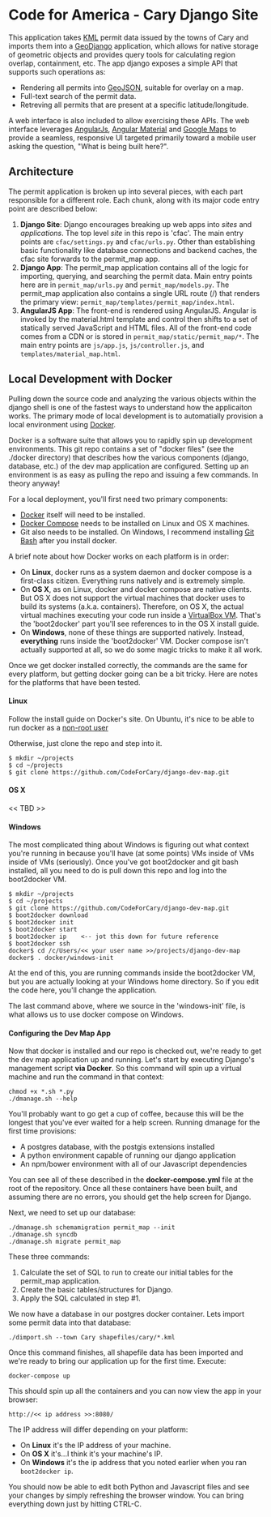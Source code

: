 # Code for America - Cary Django Site

This application takes [KML](https://developers.google.com/kml/) permit data 
issued by the towns of Cary and imports them into a 
[GeoDjango](http://geodjango.org/) application, which allows for native storage
of geometric objects and provides query tools for calculating region overlap, 
containment, etc. The app django exposes a simple API that supports such 
operations as:

- Rendering all permits into [GeoJSON](http://geojson.org/), suitable for 
  overlay on a map.
- Full-text search of the permit data.
- Retreving all permits that are present at a specific latitude/longitude.

A web interface is also included to allow exercising these APIs. 
The web interface leverages [AngularJs](https://angularjs.org/),
[Angular Material](https://material.angularjs.org/) and 
[Google Maps](https://developers.google.com/maps) to provide a seamless,
responsive UI targeted primarily toward a mobile user asking the question,
"What is being built here?".

## Architecture
The permit application is broken up into several pieces, with each part 
responsible for a different role. Each chunk, along with its major code entry
point are described below:

1. **Django Site**: Django encourages breaking up web apps into *sites* and 
   *applications*. The top level *site* in this repo is 'cfac'. The main 
   entry points are `cfac/settings.py` and `cfac/urls.py`. Other 
   than establishing basic functionality like database connections and 
   backend caches, the cfac site forwards to the permit\_map app.
2. **Django App**: The permit\_map application contains all of the logic for 
   importing, querying, and searching the permit data. Main entry points 
   here are in `permit_map/urls.py` and `permit_map/models.py`. The 
   permit\_map application also contains a single URL route (/) that renders
   the primary view: `permit_map/templates/permit_map/index.html`.
3. **AngularJS App**: The front-end is rendered using AngularJS. Angular is 
   invoked by the material.html template and control then shifts to a set of 
   statically served JavaScript and HTML files. All of the front-end code 
   comes from a CDN or is stored in `permit_map/static/permit_map/*`. The 
   main entry points are `js/app.js`, `js/controller.js`, and 
   `templates/material_map.html`.

## Local Development with Docker
Pulling down the source code and analyzing the various objects within the 
django shell is one of the fastest ways to understand how the applicaiton 
works. The primary mode of local development is to automatially provision
a local environment using [Docker](https://www.docker.com/).

Docker is a software suite that allows you to rapidly spin up development
environments. This git repo contains a set of "docker files" (see the 
./docker directory) that describes how the various components (django, 
database, etc.) of the dev map application are configured. Setting up an
environment is as easy as pulling the repo and issuing a few commands.
In theory anyway!

For a local deployment, you'll first need two primary components:

 - [Docker](https://docs.docker.com/installation/#installation) itself 
   will need to be installed.
 - [Docker Compose](http://docs.docker.com/compose/install/) needs to be
   installed on Linux and OS X machines.
 - Git also needs to be installed. On Windows, I recommend installing
   [Git Bash](http://git-scm.com/download/win) after you install docker.

A brief note about how Docker works on each platform is in order:

 - On **Linux**, docker runs as a system daemon and docker compose is a 
   first-class citizen. Everything runs natively and is extremely simple.
 - On **OS X**, as on Linux, docker and docker compose are native clients.
   But OS X does not support the virtual machines that docker uses to 
   build its systems (a.k.a. containers). Therefore, on OS X, the actual 
   virtual machines executing your code run inside a 
   [VirtualBox VM](http://i.imgur.com/IlwpphS.jpg). That's the 
   'boot2docker' part you'll see references to in the OS X install guide.
 - On **Windows**, none of these things are supported natively. Instead, 
   __everything__ runs inside the 'boot2docker' VM. Docker compose isn't 
   actually supported at all, so we do some magic tricks to make it all 
   work.

Once we get docker installed correctly, the commands are the same for 
every platform, but getting docker going can be a bit tricky. Here are
notes for the platforms that have been tested.

#### Linux

Follow the install guide on Docker's site. On Ubuntu, it's nice to be able
to run docker as a [non-root user](https://docs.docker.com/installation/ubuntulinux/#giving-non-root-access)

Otherwise, just clone the repo and step into it.

```
$ mkdir ~/projects
$ cd ~/projects
$ git clone https://github.com/CodeForCary/django-dev-map.git
```

#### OS X
<< TBD >>

#### Windows

The most complicated thing about Windows is figuring out what context you're
running in because you'll have (at some points) VMs inside of VMs inside of 
VMs (seriously). Once you've got boot2docker and git bash installed, all you 
need to do is pull down this repo and log into the boot2docker VM.

```
$ mkdir ~/projects
$ cd ~/projects
$ git clone https://github.com/CodeForCary/django-dev-map.git
$ boot2docker download
$ boot2docker init
$ boot2docker start
$ boot2docker ip    <-- jot this down for future reference
$ boot2docker ssh
docker$ cd /c/Users/<< your user name >>/projects/django-dev-map
docker$ . docker/windows-init
```

At the end of this, you are running commands inside the boot2docker VM, but 
you are actually looking at your Windows home directory. So if you edit the 
code here, you'll change the application.

The last command above, where we source in the 'windows-init' file, is what 
allows us to use docker compose on Windows.

#### Configuring the Dev Map App

Now that docker is installed and our repo is checked out, we're ready to get
the dev map application up and running. Let's start by executing Django's 
management script __via Docker__. So this command will spin up a virtual 
machine and run the command in that context:

```
chmod +x *.sh *.py
./dmanage.sh --help
```

You'll probably want to go get a cup of coffee, because this will be the 
longest that you've ever waited for a help screen. Running dmanage for the 
first time provisions:

 - A postgres database, with the postgis extensions installed
 - A python environment capable of running our django application
 - An npm/bower environment with all of our Javascript dependencies

You can see all of these described in the __docker-compose.yml__ file at the 
root of the repository. Once all these containers have been built, and 
assuming there are no errors, you should get the help screen for Django.

Next, we need to set up our database:

```
./dmanage.sh schemamigration permit_map --init
./dmanage.sh syncdb
./dmanage.sh migrate permit_map
```

These three commands:

 1. Calculate the set of SQL to run to create our initial tables for 
    the permit_map application.
 2. Create the basic tables/structures for Django.
 3. Apply the SQL calculated in step #1.

We now have a database in our postgres docker container. Lets import some 
permit data into that database:

```
./dimport.sh --town Cary shapefiles/cary/*.kml
```

Once this command finishes, all shapefile data has been imported and we're
ready to bring our application up for the first time. Execute:

```
docker-compose up
```

This should spin up all the containers and you can now view the app in your
browser:

```
http://<< ip address >>:8080/
```

The IP address will differ depending on your platform:

 - On **Linux** it's the IP address of your machine.
 - On **OS X** it's...I think it's your machine's IP.
 - On **Windows** it's the ip address that you noted earlier when you 
   ran ``boot2docker ip``.

You should now be able to edit both Python and Javascript files and see 
your changes by simply refreshing the browser window. You can bring 
everything down just by hitting CTRL-C.
